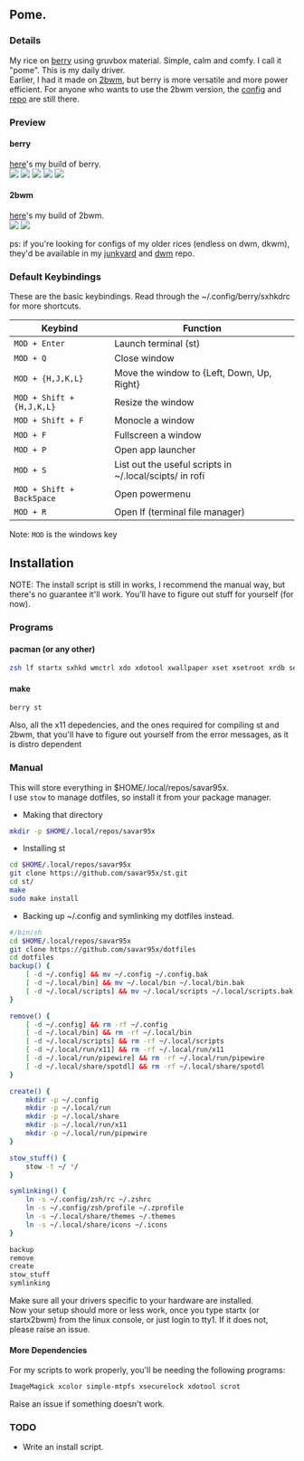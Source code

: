 ## Pome.
### Details
My rice on [berry](https://berrywm.org) using gruvbox material. Simple, calm and comfy. I call it "pome". This is my daily driver.  
Earlier, I had it made on [2bwm](), but berry is more versatile and more power efficient. For anyone who wants to use the 2bwm version, the [config]() and [repo]() are still there.  
### Preview
#### berry
[here](https://github.com/savar95x/berry)'s my build of berry.  
<img src=.assets/pome2.0/show1.png />
<img src=.assets/pome2.0/show2.png />
<img src=.assets/pome2.0/show3.png />
<img src=.assets/pome2.0/show4.png />
<img src=.assets/pome2.0/show5.png />

#### 2bwm
[here](https://github.com/savar95x/2bwm)'s my build of 2bwm.  
<img src=.assets/pome/new3.png />
<img src=.assets/pome/old.png />

ps:
if you're looking for configs of my older rices (endless on dwm, dkwm), they'd be available in my [junkyard](https://github.com/savar95x/junkyard) and [dwm](https://github.com/savar95x/dwm) repo.

### Default Keybindings

These are the basic keybindings. Read through the ~/.config/berry/sxhkdrc for more shortcuts.

|        Keybind                    |                 Function                                     |
| --------------------------------- | ------------------------------------------------------------ |
| `MOD + Enter`                     | Launch terminal (st)                                  |
| `MOD + Q`                         | Close window                                                 |
| `MOD + {H,J,K,L}`                 | Move the window to {Left, Down, Up, Right}                   |
| `MOD + Shift + {H,J,K,L}`         | Resize the window                                            |
| `MOD + Shift + F`                 | Monocle a window                                            |
| `MOD + F`                         | Fullscreen a window                                          |
| `MOD + P`                         | Open app launcher                                            |
| `MOD + S`                         | List out the useful scripts in ~/.local/scipts/ in rofi      |
| `MOD + Shift + BackSpace`         | Open powermenu                                               |
| `MOD + R`                         | Open lf (terminal file manager)                              |

Note: `MOD` is the windows key

## Installation

NOTE: The install script is still in works, I recommend the manual way, but there's no guarantee it'll work. You'll have to figure out stuff for yourself (for now).  

### Programs
#### pacman (or any other)
```bash
zsh lf startx sxhkd wmctrl xdo xdotool xwallpaper xset xsetroot xrdb setkbmap pipewire wireplumber mpd dunst libnotify ncmpcpp picom xbanish redshift polybar rofi brave-bin mpv autocpu-freq
```
#### make
```bash
berry st
```
Also, all the x11 depedencies, and the ones required for compiling st and 2bwm, that you'll have to figure out yourself from the error messages, as it is distro dependent

### Manual
This will store everything in $HOME/.local/repos/savar95x.  
I use `stow` to manage dotfiles, so install it from your package manager.  

- Making that directory
```bash
mkdir -p $HOME/.local/repos/savar95x
```

- Installing st
```bash
cd $HOME/.local/repos/savar95x
git clone https://github.com/savar95x/st.git
cd st/
make
sudo make install
```

- Backing up ~/.config and symlinking my dotfiles instead.  
```bash
#/bin/sh
cd $HOME/.local/repos/savar95x
git clone https://github.com/savar95x/dotfiles
cd dotfiles
backup() {
	[ -d ~/.config] && mv ~/.config ~/.config.bak
	[ -d ~/.local/bin] && mv ~/.local/bin ~/.local/bin.bak
	[ -d ~/.local/scripts] && mv ~/.local/scripts ~/.local/scripts.bak
}

remove() {
	[ -d ~/.config] && rm -rf ~/.config
	[ -d ~/.local/bin] && rm -rf ~/.local/bin
	[ -d ~/.local/scripts] && rm -rf ~/.local/scripts
	[ -d ~/.local/run/x11] && rm -rf ~/.local/run/x11
	[ -d ~/.local/run/pipewire] && rm -rf ~/.local/run/pipewire
	[ -d ~/.local/share/spotdl] && rm -rf ~/.local/share/spotdl
}

create() {
	mkdir -p ~/.config
	mkdir -p ~/.local/run
	mkdir -p ~/.local/share
	mkdir -p ~/.local/run/x11
	mkdir -p ~/.local/run/pipewire
}

stow_stuff() {
	stow -t ~/ */
}

symlinking() {
	ln -s ~/.config/zsh/rc ~/.zshrc
	ln -s ~/.config/zsh/profile ~/.zprofile
	ln -s ~/.local/share/themes ~/.themes
	ln -s ~/.local/share/icons ~/.icons
}

backup
remove
create
stow_stuff
symlinking
```

Make sure all your drivers specific to your hardware are installed.   
Now your setup should more or less work, once you type startx (or startx2bwm) from the linux console, or just login to tty1. If it does not, please raise an issue.

#### More Dependencies
For my scripts to work properly, you'll be needing the following programs:
```bash
ImageMagick xcolor simple-mtpfs xsecurelock xdotool scrot
```
Raise an issue if something doesn't work.  

### TODO
- Write an install script.

<!--
### Thanks
- voldemort(pentest2k) from discord or [KT-Chovy](https://reddit.com/u/KT-Chovy) for bearing every small improvement I made with the rice
- [Elkowar](https://github.com/elkowar/) for making me believe gruvbox can be aesthetic as well
- [adi1090x](https://github.com/adi1090x/) for his rofi configs
-->

